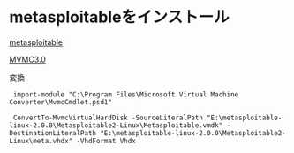 # metasploitableをインストール

[metasploitable](https://sourceforge.net/projects/metasploitable/)

[MVMC3.0](https://www.microsoft.com/en-us/download/details.aspx?id=42497)

変換

```
 import-module "C:\Program Files\Microsoft Virtual Machine Converter\MvmcCmdlet.psd1"
 
 ConvertTo-MvmcVirtualHardDisk -SourceLiteralPath "E:\metasploitable-linux-2.0.0\Metasploitable2-Linux\Metasploitable.vmdk" -DestinationLiteralPath "E:\metasploitable-linux-2.0.0\Metasploitable2-Linux\meta.vhdx" -VhdFormat Vhdx
```

